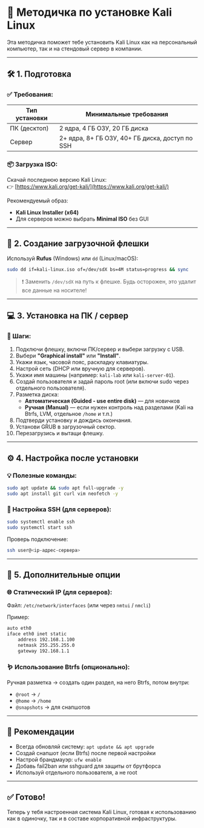 # 📘 Методичка по установке Kali Linux

Эта методичка поможет тебе установить Kali Linux как на персональный компьютер, так и на стендовый сервер в компании.

---

## 🛠️ 1. Подготовка

### ✅ Требования:

| Тип установки | Минимальные требования |
|---------------|------------------------|
| ПК (десктоп)  | 2 ядра, 4 ГБ ОЗУ, 20 ГБ диска |
| Сервер        | 2+ ядра, 8+ ГБ ОЗУ, 40+ ГБ диска, доступ по SSH |

### 📦 Загрузка ISO:

Скачай последнюю версию Kali Linux:  
👉 [https://www.kali.org/get-kali/](https://www.kali.org/get-kali/)

Рекомендуемый образ:
- **Kali Linux Installer (x64)**
- Для серверов можно выбрать **Minimal ISO** без GUI

---

## 📀 2. Создание загрузочной флешки

Используй **Rufus** (Windows) или `dd` (Linux/macOS):

```bash
sudo dd if=kali-linux.iso of=/dev/sdX bs=4M status=progress && sync
```

> ❗️ Заменить `/dev/sdX` на путь к флешке. Будь осторожен, это удалит все данные на носителе!

---

## 💻 3. Установка на ПК / сервер

### 🔌 Шаги:

1. Подключи флешку, включи ПК/сервер и выбери загрузку с USB.
2. Выбери **"Graphical install"** или **"Install"**.
3. Укажи язык, часовой пояс, раскладку клавиатуры.
4. Настрой сеть (DHCP или вручную для серверов).
5. Укажи имя машины (например: `kali-lab` или `kali-server-01`).
6. Создай пользователя и задай пароль root (или включи sudo через отдельного пользователя).
7. Разметка диска:
   - **Автоматическая (Guided - use entire disk)** — для новичков
   - **Ручная (Manual)** — если нужен контроль над разделами (Kali на Btrfs, LVM, отдельное `/home` и т.п.)
8. Подтверди установку и дождись окончания.
9. Установи GRUB в загрузочный сектор.
10. Перезагрузись и вытащи флешку.

---

## ⚙️ 4. Настройка после установки

### 💡 Полезные команды:

```bash
sudo apt update && sudo apt full-upgrade -y
sudo apt install git curl vim neofetch -y
```

### 🔐 Настройка SSH (для серверов):

```bash
sudo systemctl enable ssh
sudo systemctl start ssh
```

Проверь подключение:

```bash
ssh user@<ip-адрес-сервера>
```

---

## 🧹 5. Дополнительные опции

### 🌐 Статический IP (для серверов):

Файл: `/etc/network/interfaces` (или через `nmtui` / `nmcli`)

Пример:

```bash
auto eth0
iface eth0 inet static
    address 192.168.1.100
    netmask 255.255.255.0
    gateway 192.168.1.1
```

### 🪱 Использование Btrfs (опционально):

Ручная разметка → создать один раздел, на него Btrfs, потом внутри:
- `@root` → `/`
- `@home` → `/home`
- `@snapshots` → для снапшотов

---

## 📌 Рекомендации

- Всегда обновляй систему: `apt update && apt upgrade`
- Создай снапшот (если Btrfs) после первой настройки
- Настрой брандмауэр: `ufw enable`
- Добавь fail2ban или sshguard для защиты от брутфорса
- Используй отдельного пользователя, а не root

---

## ✅ Готово!

Теперь у тебя настроенная система Kali Linux, готовая к использованию как в одиночку, так и в составе корпоративной инфраструктуры.
